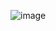 ![image](https://user-images.githubusercontent.com/67383465/113247182-1e11b400-92d8-11eb-98a8-96b5b3064425.png)
